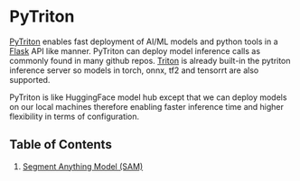 # PyTriton

[PyTriton](https://github.com/triton-inference-server/pytriton) enables fast deployment of AI/ML models and python tools in a [Flask](https://flask.palletsprojects.com/) API like manner. PyTriton can deploy model inference calls as commonly found in many github repos. [Triton](https://github.com/triton-inference-server/server) is already built-in the pytriton inference server so models in torch, onnx, tf2 and tensorrt are also supported. 

PyTriton is like HuggingFace model hub except that we can deploy models on our local machines therefore enabling faster inference time and higher flexibility in terms of configuration.

## Table of Contents

1. [Segment Anything Model (SAM)](https://github.com/roatienza/mlops/tree/main/triton/sam)
